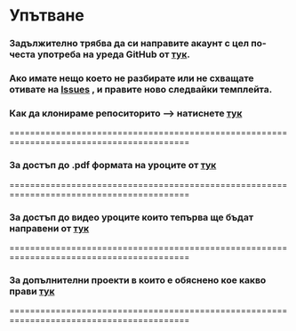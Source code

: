  # **Упътване**

### **Задължително трябва да си направите акаунт с цел по-честа употреба на уреда **GitHub** от [тук](https://github.com/join).**

### **Ако имате нещо което не разбирате или не схващате отивате на [Issues](https://github.com/nickkostov/LPIC/issues/new/choose) , и правите ново следвайки темплейта.**

### Как да клонираме репоситорито --> натиснете [тук](../master/wiki/usegit.MD)

=========================================================================================

### За достъп до .pdf формата на уроците от [тук](../master/wiki/pdf.MD)

=========================================================================================

### За достъп до видео уроците които тепърва ще бъдат направени от [тук](../master/wiki/youtubelinks.MD)

=========================================================================================

### За допълнителни проекти в които е обяснено кое какво прави [тук](../master/wiki/examples.MD)

=========================================================================================
